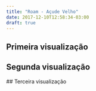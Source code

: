 ```yaml
---
title: "Roam - Açude Velho"
date: 2017-12-10T12:58:34-03:00
draft: true
---
```


## Primeira visualização

<div id="divId" width=640 style="display:none;"></div>
<script src="https://ajax.googleapis.com/ajax/libs/jquery/3.2.1/jquery.min.js"></script>
<script src="http://d3js.org/d3.v3.min.js"></script>

<script>
    $(function() {
        $("#divId").load("https://raw.githubusercontent.com/gabrielmla/portfolio/master/content/post/lab2-visuDeDadosP2-donut.html");
    });
</script>

## Segunda visualização
<div id="divId2" width=640 style="display:none;"></div>
<script>
    $(function() {
        $("#divId2").load("https://raw.githubusercontent.com/gabrielmla/portfolio/master/content/post/lab2-visuDeDadosP4-stackedbar.html");
    });
</script>
## Terceira visualização
<div id="divId3" width=640 style="display:none;"></div>
<script>
    $(function() {
        $("#divId3").load("https://raw.githubusercontent.com/gabrielmla/portfolio/master/content/post/lab2-visuDeDadosP4-stackedArea.html");
    });
</script>